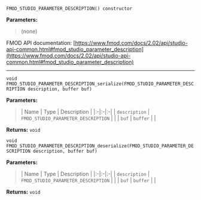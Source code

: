 
`FMOD_STUDIO_PARAMETER_DESCRIPTION() constructor`

**Parameters:**

> (none)

FMOD API documentation: [https://www.fmod.com/docs/2.02/api/studio-api-common.html#fmod_studio_parameter_description](https://www.fmod.com/docs/2.02/api/studio-api-common.html#fmod_studio_parameter_description)

---


`void FMOD_STUDIO_PARAMETER_DESCRIPTION_serialize(FMOD_STUDIO_PARAMETER_DESCRIPTION description, buffer buf)`

**Parameters:**

> | Name | Type | Description |
  |:-|:-|:-|
  | `description` | `FMOD_STUDIO_PARAMETER_DESCRIPTION` |  |
  | `buf` | `buffer` |  |

**Returns:** `void`



`void FMOD_STUDIO_PARAMETER_DESCRIPTION_deserialize(FMOD_STUDIO_PARAMETER_DESCRIPTION description, buffer buf)`

**Parameters:**

> | Name | Type | Description |
  |:-|:-|:-|
  | `description` | `FMOD_STUDIO_PARAMETER_DESCRIPTION` |  |
  | `buf` | `buffer` |  |

**Returns:** `void`


